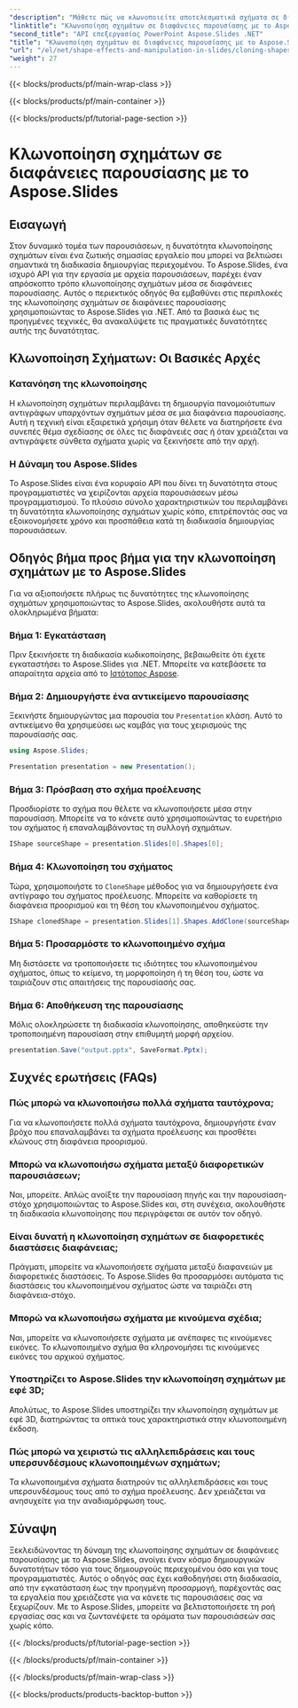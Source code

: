 ```yaml
---
"description": "Μάθετε πώς να κλωνοποιείτε αποτελεσματικά σχήματα σε διαφάνειες παρουσίασης χρησιμοποιώντας το Aspose.Slides API. Δημιουργήστε δυναμικές παρουσιάσεις με ευκολία. Εξερευνήστε τον οδηγό βήμα προς βήμα, τις Συχνές Ερωτήσεις και πολλά άλλα."
"linktitle": "Κλωνοποίηση σχημάτων σε διαφάνειες παρουσίασης με το Aspose.Slides"
"second_title": "API επεξεργασίας PowerPoint Aspose.Slides .NET"
"title": "Κλωνοποίηση σχημάτων σε διαφάνειες παρουσίασης με το Aspose.Slides"
"url": "/el/net/shape-effects-and-manipulation-in-slides/cloning-shapes/"
"weight": 27
---
```


{{< blocks/products/pf/main-wrap-class >}}

{{< blocks/products/pf/main-container >}}

{{< blocks/products/pf/tutorial-page-section >}}

# Κλωνοποίηση σχημάτων σε διαφάνειες παρουσίασης με το Aspose.Slides


## Εισαγωγή

Στον δυναμικό τομέα των παρουσιάσεων, η δυνατότητα κλωνοποίησης σχημάτων είναι ένα ζωτικής σημασίας εργαλείο που μπορεί να βελτιώσει σημαντικά τη διαδικασία δημιουργίας περιεχομένου. Το Aspose.Slides, ένα ισχυρό API για την εργασία με αρχεία παρουσιάσεων, παρέχει έναν απρόσκοπτο τρόπο κλωνοποίησης σχημάτων μέσα σε διαφάνειες παρουσίασης. Αυτός ο περιεκτικός οδηγός θα εμβαθύνει στις περιπλοκές της κλωνοποίησης σχημάτων σε διαφάνειες παρουσίασης χρησιμοποιώντας το Aspose.Slides για .NET. Από τα βασικά έως τις προηγμένες τεχνικές, θα ανακαλύψετε τις πραγματικές δυνατότητες αυτής της δυνατότητας.

## Κλωνοποίηση Σχήματων: Οι Βασικές Αρχές

### Κατανόηση της κλωνοποίησης

Η κλωνοποίηση σχημάτων περιλαμβάνει τη δημιουργία πανομοιότυπων αντιγράφων υπαρχόντων σχημάτων μέσα σε μια διαφάνεια παρουσίασης. Αυτή η τεχνική είναι εξαιρετικά χρήσιμη όταν θέλετε να διατηρήσετε ένα συνεπές θέμα σχεδίασης σε όλες τις διαφάνειές σας ή όταν χρειάζεται να αντιγράψετε σύνθετα σχήματα χωρίς να ξεκινήσετε από την αρχή.

### Η Δύναμη του Aspose.Slides

Το Aspose.Slides είναι ένα κορυφαίο API που δίνει τη δυνατότητα στους προγραμματιστές να χειρίζονται αρχεία παρουσιάσεων μέσω προγραμματισμού. Το πλούσιο σύνολο χαρακτηριστικών του περιλαμβάνει τη δυνατότητα κλωνοποίησης σχημάτων χωρίς κόπο, επιτρέποντάς σας να εξοικονομήσετε χρόνο και προσπάθεια κατά τη διαδικασία δημιουργίας παρουσιάσεων.

## Οδηγός βήμα προς βήμα για την κλωνοποίηση σχημάτων με το Aspose.Slides

Για να αξιοποιήσετε πλήρως τις δυνατότητες της κλωνοποίησης σχημάτων χρησιμοποιώντας το Aspose.Slides, ακολουθήστε αυτά τα ολοκληρωμένα βήματα:

### Βήμα 1: Εγκατάσταση

Πριν ξεκινήσετε τη διαδικασία κωδικοποίησης, βεβαιωθείτε ότι έχετε εγκαταστήσει το Aspose.Slides για .NET. Μπορείτε να κατεβάσετε τα απαραίτητα αρχεία από το [Ιστότοπος Aspose](https://releases.aspose.com/slides/net/).

### Βήμα 2: Δημιουργήστε ένα αντικείμενο παρουσίασης

Ξεκινήστε δημιουργώντας μια παρουσία του `Presentation` κλάση. Αυτό το αντικείμενο θα χρησιμεύσει ως καμβάς για τους χειρισμούς της παρουσίασής σας.

```csharp
using Aspose.Slides;

Presentation presentation = new Presentation();
```

### Βήμα 3: Πρόσβαση στο σχήμα προέλευσης

Προσδιορίστε το σχήμα που θέλετε να κλωνοποιήσετε μέσα στην παρουσίαση. Μπορείτε να το κάνετε αυτό χρησιμοποιώντας το ευρετήριο του σχήματος ή επαναλαμβάνοντας τη συλλογή σχημάτων.

```csharp
IShape sourceShape = presentation.Slides[0].Shapes[0];
```

### Βήμα 4: Κλωνοποίηση του σχήματος

Τώρα, χρησιμοποιήστε το `CloneShape` μέθοδος για να δημιουργήσετε ένα αντίγραφο του σχήματος προέλευσης. Μπορείτε να καθορίσετε τη διαφάνεια προορισμού και τη θέση του κλωνοποιημένου σχήματος.

```csharp
IShape clonedShape = presentation.Slides[1].Shapes.AddClone(sourceShape, x, y, width, height);
```

### Βήμα 5: Προσαρμόστε το κλωνοποιημένο σχήμα

Μη διστάσετε να τροποποιήσετε τις ιδιότητες του κλωνοποιημένου σχήματος, όπως το κείμενο, τη μορφοποίηση ή τη θέση του, ώστε να ταιριάζουν στις απαιτήσεις της παρουσίασής σας.

### Βήμα 6: Αποθήκευση της παρουσίασης

Μόλις ολοκληρώσετε τη διαδικασία κλωνοποίησης, αποθηκεύστε την τροποποιημένη παρουσίαση στην επιθυμητή μορφή αρχείου.

```csharp
presentation.Save("output.pptx", SaveFormat.Pptx);
```

## Συχνές ερωτήσεις (FAQs)

### Πώς μπορώ να κλωνοποιήσω πολλά σχήματα ταυτόχρονα;

Για να κλωνοποιήσετε πολλά σχήματα ταυτόχρονα, δημιουργήστε έναν βρόχο που επαναλαμβάνει τα σχήματα προέλευσης και προσθέτει κλώνους στη διαφάνεια προορισμού.

### Μπορώ να κλωνοποιήσω σχήματα μεταξύ διαφορετικών παρουσιάσεων;

Ναι, μπορείτε. Απλώς ανοίξτε την παρουσίαση πηγής και την παρουσίαση-στόχο χρησιμοποιώντας το Aspose.Slides και, στη συνέχεια, ακολουθήστε τη διαδικασία κλωνοποίησης που περιγράφεται σε αυτόν τον οδηγό.

### Είναι δυνατή η κλωνοποίηση σχημάτων σε διαφορετικές διαστάσεις διαφάνειας;

Πράγματι, μπορείτε να κλωνοποιήσετε σχήματα μεταξύ διαφανειών με διαφορετικές διαστάσεις. Το Aspose.Slides θα προσαρμόσει αυτόματα τις διαστάσεις του κλωνοποιημένου σχήματος ώστε να ταιριάζει στη διαφάνεια-στόχο.

### Μπορώ να κλωνοποιήσω σχήματα με κινούμενα σχέδια;

Ναι, μπορείτε να κλωνοποιήσετε σχήματα με ανέπαφες τις κινούμενες εικόνες. Το κλωνοποιημένο σχήμα θα κληρονομήσει τις κινούμενες εικόνες του αρχικού σχήματος.

### Υποστηρίζει το Aspose.Slides την κλωνοποίηση σχημάτων με εφέ 3D;

Απολύτως, το Aspose.Slides υποστηρίζει την κλωνοποίηση σχημάτων με εφέ 3D, διατηρώντας τα οπτικά τους χαρακτηριστικά στην κλωνοποιημένη έκδοση.

### Πώς μπορώ να χειριστώ τις αλληλεπιδράσεις και τους υπερσυνδέσμους κλωνοποιημένων σχημάτων;

Τα κλωνοποιημένα σχήματα διατηρούν τις αλληλεπιδράσεις και τους υπερσυνδέσμους τους από το σχήμα προέλευσης. Δεν χρειάζεται να ανησυχείτε για την αναδιαμόρφωση τους.

## Σύναψη

Ξεκλειδώνοντας τη δύναμη της κλωνοποίησης σχημάτων σε διαφάνειες παρουσίασης με το Aspose.Slides, ανοίγει έναν κόσμο δημιουργικών δυνατοτήτων τόσο για τους δημιουργούς περιεχομένου όσο και για τους προγραμματιστές. Αυτός ο οδηγός σας έχει καθοδηγήσει στη διαδικασία, από την εγκατάσταση έως την προηγμένη προσαρμογή, παρέχοντάς σας τα εργαλεία που χρειάζεστε για να κάνετε τις παρουσιάσεις σας να ξεχωρίζουν. Με το Aspose.Slides, μπορείτε να βελτιστοποιήσετε τη ροή εργασίας σας και να ζωντανέψετε τα οράματα των παρουσιάσεών σας χωρίς κόπο.

{{< /blocks/products/pf/tutorial-page-section >}}

{{< /blocks/products/pf/main-container >}}

{{< /blocks/products/pf/main-wrap-class >}}

{{< blocks/products/products-backtop-button >}}